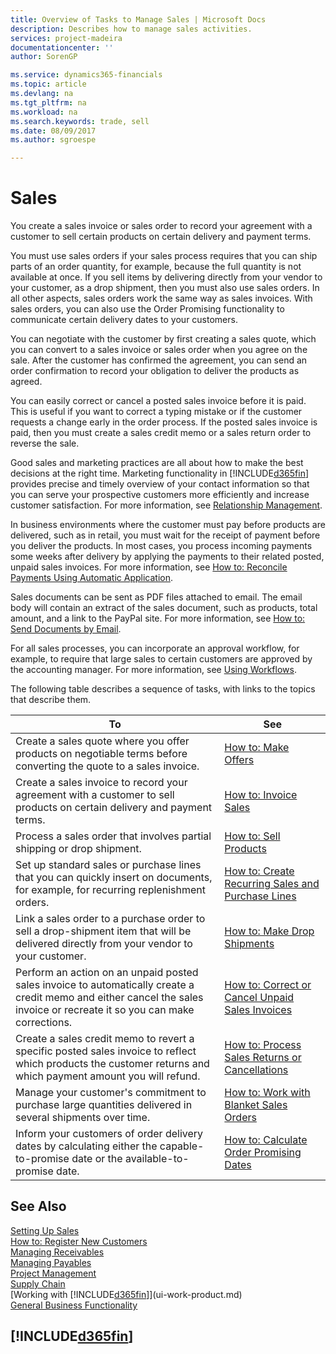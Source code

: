 ```yaml
---
title: Overview of Tasks to Manage Sales | Microsoft Docs
description: Describes how to manage sales activities.
services: project-madeira
documentationcenter: ''
author: SorenGP

ms.service: dynamics365-financials
ms.topic: article
ms.devlang: na
ms.tgt_pltfrm: na
ms.workload: na
ms.search.keywords: trade, sell
ms.date: 08/09/2017
ms.author: sgroespe

---
```

# Sales
You create a sales invoice or sales order to record your agreement with a customer to sell certain products on certain delivery and payment terms.

You must use sales orders if your sales process requires that you can ship parts of an order quantity, for example, because the full quantity is not available at once. If you sell items by delivering directly from your vendor to your customer, as a drop shipment, then you must also use sales orders. In all other aspects, sales orders work the same way as sales invoices. With sales orders, you can also use the Order Promising functionality to communicate certain delivery dates to your customers.  

You can negotiate with the customer by first creating a sales quote, which you can convert to a sales invoice or sales order when you agree on the sale. After the customer has confirmed the agreement, you can send an order confirmation to record your obligation to deliver the products as agreed.

You can easily correct or cancel a posted sales invoice before it is paid. This is useful if you want to correct a typing mistake or if the customer requests a change early in the order process. If the posted sales invoice is paid, then you must create a sales credit memo or a sales return order to reverse the sale.

Good sales and marketing practices are all about how to make the best decisions at the right time. Marketing functionality in [!INCLUDE[d365fin](includes/d365fin_md.md)] provides precise and timely overview of your contact information so that you can serve your prospective customers more efficiently and increase customer satisfaction. For more information, see [Relationship Management](marketing-relationship-management.md).

In business environments where the customer must pay before products are delivered, such as in retail, you must wait for the receipt of payment before you deliver the products. In most cases, you process incoming payments some weeks after delivery by applying the payments to their related posted, unpaid sales invoices. For more information, see [How to: Reconcile Payments Using Automatic Application](receivables-how-reconcile-payments-auto-application.md).

Sales documents can be sent as PDF files attached to email. The email body will contain an extract of the sales document, such as products, total amount, and a link to the PayPal site. For more information, see [How to: Send Documents by Email](ui-how-send-documents-email.md).

For all sales processes, you can incorporate an approval workflow, for example, to require that large sales to certain customers are approved by the accounting manager. For more information, see [Using Workflows](across-use-workflows.md).

The following table describes a sequence of tasks, with links to the topics that describe them.

| To | See |
| --- | --- |
| Create a sales quote where you offer products on negotiable terms before converting the quote to a sales invoice. |[How to: Make Offers](sales-how-make-offers.md) |
| Create a sales invoice to record your agreement with a customer to sell products on certain delivery and payment terms. |[How to: Invoice Sales](sales-how-invoice-sales.md) |
| Process a sales order that involves partial shipping or drop shipment. |[How to: Sell Products](sales-how-sell-products.md) |
|Set up standard sales or purchase lines that you can quickly insert on documents, for example, for recurring replenishment orders.|[How to: Create Recurring Sales and Purchase Lines](sales-how-work-standard-lines.md)|  
| Link a sales order to a purchase order to sell a drop-shipment item that will be delivered directly from your vendor to your customer. |[How to: Make Drop Shipments](sales-how-drop-shipment.md) |
| Perform an action on an unpaid posted sales invoice to automatically create a credit memo and either cancel the sales invoice or recreate it so you can make corrections. |[How to: Correct or Cancel Unpaid Sales Invoices](sales-how-correct-cancel-sales-invoice.md) |
| Create a sales credit memo to revert a specific posted sales invoice to reflect which products the customer returns and which payment amount you will refund. |[How to: Process Sales Returns or Cancellations](sales-how-process-sales-returns-cancellations.md) |
|Manage your customer's commitment to purchase large quantities delivered in several shipments over time.|[How to: Work with Blanket Sales Orders](sales-how-to-create-blanket-sales-orders.md)|
|Inform your customers of order delivery dates by calculating either the capable-to-promise date or the available-to-promise date.|[How to: Calculate Order Promising Dates](sales-how-to-calculate-order-promising-dates.md)|

## See Also
[Setting Up Sales](sales-setup-sales.md)  
[How to: Register New Customers](sales-how-register-new-customers.md)  
[Managing Receivables](receivables-manage-receivables.md)  
[Managing Payables](payables-manage-payables.MD)  
[Project Management](projects-manage-projects.md)    
[Supply Chain](madeira-supply-chain.md)      
[Working with [!INCLUDE[d365fin](includes/d365fin_md.md)]](ui-work-product.md)  
[General Business Functionality](ui-across-business-areas.md)

## [!INCLUDE[d365fin](includes/free_trial_md.md)]
